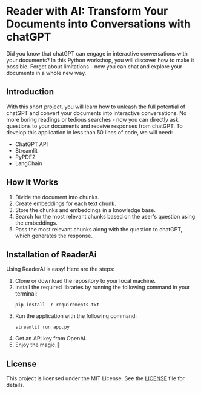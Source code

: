 # Reader with AI: Transform Your Documents into Conversations with chatGPT 

Did you know that chatGPT can engage in interactive conversations with your documents? In this Python workshop, you will discover how to make it possible. Forget about limitations - now you can chat and explore your documents in a whole new way.

## Introduction
With this short project, you will learn how to unleash the full potential of chatGPT and convert your documents into interactive conversations. No more boring readings or tedious searches - now you can directly ask questions to your documents and receive responses from chatGPT. To develop this application in less than 50 lines of code, we will need:

- ChatGPT API
- Streamlit
- PyPDF2
- LangChain

## How It Works
1. Divide the document into chunks.
2. Create embeddings for each text chunk.
3. Store the chunks and embeddings in a knowledge base.
4. Search for the most relevant chunks based on the user's question using the embeddings.
5. Pass the most relevant chunks along with the question to chatGPT, which generates the response.

## Installation of ReaderAi
Using ReaderAI is easy! Here are the steps:

1. Clone or download the repository to your local machine.
2. Install the required libraries by running the following command in your terminal:
   ```
   pip install -r requirements.txt
   ```
3. Run the application with the following command:
   ```
   streamlit run app.py
   ```
4. Get an API key from OpenAI.
5. Enjoy the magic.🦄

## License
This project is licensed under the MIT License. See the [LICENSE](LICENSE) file for details.

  
